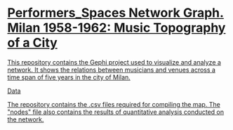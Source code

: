 # <a href="https://raw.githubusercontent.com/musictopography/musictopography.github.io/1985207c7729d63a6fc610d7962af9496443b931/spazi_musicisti_nomi.svg"> Performers_Spaces Network Graph. Milan 1958-1962: Music Topography of a City

This repository contains the Gephi project used to visualize and analyze a network. It shows the relations between musicians and venues across a time span of five years in the city of Milan. 

Data

The repository contains the .csv files required for compiling the map. The "nodes" file also contains the results of quantitative analysis conducted on the network.

